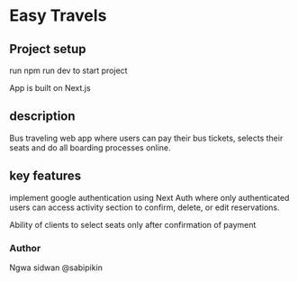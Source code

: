 # Easy Travels

## Project setup

run npm run dev to start project

App is built on Next.js

## description

Bus traveling web app where users can pay their bus tickets, selects their seats and do all boarding processes online.

## key features

implement google authentication using Next Auth where only authenticated users can access activity section to confirm, delete, or edit reservations.

Ability of clients to select seats only after confirmation of payment

### Author

Ngwa sidwan @sabipikin
